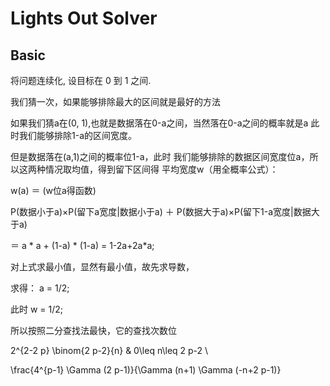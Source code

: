 # Lights Out Solver

## Basic

将问题连续化, 设目标在 $0$ 到 $1$ 之间.

我们猜一次，如果能够排除最大的区间就是最好的方法

如果我们猜a在(0, 1),也就是数据落在0-a之间，当然落在0-a之间的概率就是a
此时我们能够排除1-a的区间宽度。

但是数据落在(a,1)之间的概率位1-a，此时
我们能够排除的数据区间宽度位a，所以这两种情况取均值，得到留下区间得
平均宽度w（用全概率公式）：

w(a) ＝ (w位a得函数)

P(数据小于a)×P(留下a宽度|数据小于a) ＋ P(数据大于a)×P(留下1-a宽度|数据大于a)

＝ a * a + (1-a) * (1-a) = 1-2a+2a*a;

对上式求最小值，显然有最小值，故先求导数，

求得：
a = 1/2;

此时
w = 1/2;

所以按照二分查找法最快，它的查找次数位

2^{2-2 p} \binom{2 p-2}{n} & 0\leq n\leq 2 p-2 \\

\frac{4^{p-1} \Gamma (2 p-1)}{\Gamma (n+1) \Gamma (-n+2 p-1)}
